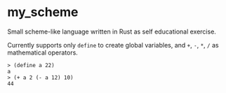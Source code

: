 # my_scheme

Small scheme-like language written in Rust as self educational exercise.

Currently supports only `define` to create global variables, and `+`, `-`, `*`,
`/` as mathematical operators.

```
> (define a 22)
a
> (+ a 2 (- a 12) 10)
44
```
